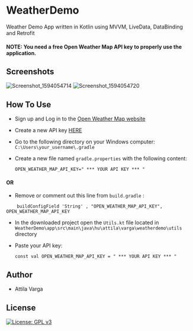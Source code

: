 # WeatherDemo
Weather Demo App written in Kotlin using MVVM, LiveData, DataBinding and Retrofit

#### NOTE: You need a free Open Weather Map API key to properly use the application.


## Screenshots
![Screenshot_1594054714](https://user-images.githubusercontent.com/67831641/86619413-ce0cf780-bfba-11ea-8df5-b0ef1314aba8.png)
![Screenshot_1594054720](https://user-images.githubusercontent.com/67831641/86619419-d06f5180-bfba-11ea-9bcb-8aa7127c4937.png)


## How To Use
* Sign up and Log in to the [Open Weather Map website](https://home.openweathermap.org)
* Create a new API key [HERE](https://home.openweathermap.org/api_keys)
* Go to the following directory on your Windows computer:
`C:\Users\your_username\.gradle`
* Create a new file named `gradle.properties` with the following content:

  `OPEN_WEATHER_MAP_API_KEY=" *** YOUR API KEY *** "`

#### OR
* Remove or comment out this line from `build.gradle` :

```
    buildConfigField 'String' , "OPEN_WEATHER_MAP_API_KEY", OPEN_WEATHER_MAP_API_KEY
```
* In the downloaded project open the `Utils.kt` file located in `WeatherDemo\app\src\main\java\hu\attila\varga\weatherdemo\utils` directory
* Paste your API key:

  `const val OPEN_WEATHER_MAP_API_KEY = " *** YOUR API KEY *** "`

## Author
* Attila Varga
## License
[![License: GPL v3](https://img.shields.io/badge/License-GPLv3-blue.svg)](https://www.gnu.org/licenses/gpl-3.0)
